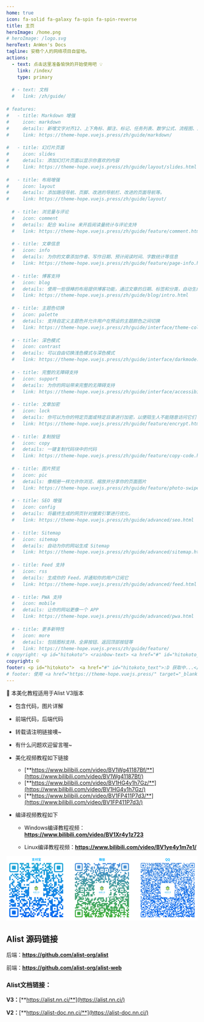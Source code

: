 ```yaml
---
home: true
icon: fa-solid fa-galaxy fa-spin fa-spin-reverse
title: 主页
heroImage: /home.png
# heroImage: /logo.svg
heroText: AnWen's Docs
tagline: 安稳个人的网络项目自留地。
actions:
  - text: 点击这里准备愉快的开始使用吧 💡
    link: /index/
    type: primary

  # - text: 文档
  #   link: /zh/guide/

# features:
#   - title: Markdown 增强
#     icon: markdown
#     details: 新增文字对齐12、上下角标、脚注、标记、任务列表、数学公式、流程图、图表与幻灯片支持
#     link: https://theme-hope.vuejs.press/zh/guide/markdown/

#   - title: 幻灯片页面
#     icon: slides
#     details: 添加幻灯片页面以显示你喜欢的内容
#     link: https://theme-hope.vuejs.press/zh/guide/layout/slides.html

#   - title: 布局增强
#     icon: layout
#     details: 添加路径导航、页脚、改进的导航栏、改进的页面导航等。
#     link: https://theme-hope.vuejs.press/zh/guide/layout/

  # - title: 浏览量与评论
  #   icon: comment
  #   details: 配合 Waline 来开启阅读量统计与评论支持
  #   link: https://theme-hope.vuejs.press/zh/guide/feature/comment.html

  # - title: 文章信息
  #   icon: info
  #   details: 为你的文章添加作者、写作日期、预计阅读时间、字数统计等信息
  #   link: https://theme-hope.vuejs.press/zh/guide/feature/page-info.html

  # - title: 博客支持
  #   icon: blog
  #   details: 使用一些很棒的布局提供博客功能，通过文章的日期、标签和分类，自动生成文章、分类、标签与时间轴列表
  #   link: https://theme-hope.vuejs.press/zh/guide/blog/intro.html

  # - title: 主题色切换
  #   icon: palette
  #   details: 支持自定义主题色并允许用户在预设的主题颜色之间切换
  #   link: https://theme-hope.vuejs.press/zh/guide/interface/theme-color.html

  # - title: 深色模式
  #   icon: contrast
  #   details: 可以自由切换浅色模式与深色模式
  #   link: https://theme-hope.vuejs.press/zh/guide/interface/darkmode.html

  # - title: 完整的无障碍支持
  #   icon: support
  #   details: 为你的网站带来完整的无障碍支持
  #   link: https://theme-hope.vuejs.press/zh/guide/interface/accessibility.html

  # - title: 文章加密
  #   icon: lock
  #   details: 你可以为你的特定页面或特定目录进行加密，以便陌生人不能随意访问它们
  #   link: https://theme-hope.vuejs.press/zh/guide/feature/encrypt.html

  # - title: 复制按钮
  #   icon: copy
  #   details: 一键复制代码块中的代码
  #   link: https://theme-hope.vuejs.press/zh/guide/feature/copy-code.html

  # - title: 图片预览
  #   icon: pic
  #   details: 像相册一样允许你浏览、缩放并分享你的页面图片
  #   link: https://theme-hope.vuejs.press/zh/guide/feature/photo-swipe.html

  # - title: SEO 增强
  #   icon: config
  #   details: 将最终生成的网页针对搜索引擎进行优化。
  #   link: https://theme-hope.vuejs.press/zh/guide/advanced/seo.html

  # - title: Sitemap
  #   icon: sitemap
  #   details: 自动为你的网站生成 Sitemap
  #   link: https://theme-hope.vuejs.press/zh/guide/advanced/sitemap.html

  # - title: Feed 支持
  #   icon: rss
  #   details: 生成你的 Feed，并通知你的用户订阅它
  #   link: https://theme-hope.vuejs.press/zh/guide/advanced/feed.html

  # - title: PWA 支持
  #   icon: mobile
  #   details: 让你的网站更像一个 APP
  #   link: https://theme-hope.vuejs.press/zh/guide/advanced/pwa.html

  # - title: 更多新特性
  #   icon: more
  #   details: 包括图标支持、全屏按钮、返回顶部按钮等
  #   link: https://theme-hope.vuejs.press/zh/guide/feature/
# copyright: <p id="hitokoto"> <rainbow-text> <a href="#" id="hitokoto_text">:D 获取中...</a> </rainbow-text></p>
copyright: ©
footer: <p id="hitokoto">  <a href="#" id="hitokoto_text">:D 获取中...</a> </p>
# footer: 使用 <a href="https://theme-hope.vuejs.press/" target="_blank">VuePress Theme Hope</a> 主题 | MIT 协议, 版权所有 © 2019-present Mr.Hope
---
```

<script setup lang=ts>
var xhr = new XMLHttpRequest();
xhr.open('get', 'https://v1.hitokoto.cn');
xhr.onreadystatechange = function () {
  if (xhr.readyState === 4) {
    const data = JSON.parse(xhr.responseText);
    const hitokoto = document.querySelector('#hitokoto_text');
    hitokoto.href = `https://hitokoto.cn/?uuid=${data.uuid}`
    hitokoto.innerText = data.hitokoto;
  }
}
xhr.send();
</script>
<!-- <p id="hitokoto"> <rainbow-text> :D 获取中...</rainbow-text> -->


:wave:  本美化教程适用于Alist V3版本

- 包含代码，图片详解

- 前端代码，后端代码

- 转载请注明链接噢~

- 有什么问题欢迎留言喔~

- 美化视频教程如下链接
  - [**https://www.bilibili.com/video/BV1Wg41187Bf/**](https://www.bilibili.com/video/BV1Wg41187Bf/)
  - [**https://www.bilibili.com/video/BV1HG4y1h7Gz/**](https://www.bilibili.com/video/BV1HG4y1h7Gz/)
  - [**https://www.bilibili.com/video/BV1FP411P7d3/**](https://www.bilibili.com/video/BV1FP411P7d3/)

- 编译视频教程如下
  - Windows编译教程视频：**https://www.bilibili.com/video/BV1Xr4y1z723**

  - Linux编译教程视频：**https://www.bilibili.com/video/BV1ye4y1m7e1/**

![欢迎大家投喂:kissing_heart: :kissing_heart: :kissing_heart:](/touwei.png)

## Alist 源码链接

后端：**https://github.com/alist-org/alist**

前端：**https://github.com/alist-org/alist-web**

### Alist文档链接：

**V3：**[**https://alist.nn.ci/**](https://alist.nn.ci/)

**V2：**[**https://alist-doc.nn.ci/**](https://alist-doc.nn.ci/)
